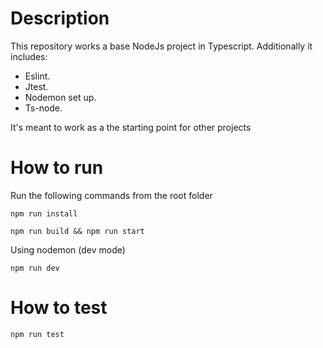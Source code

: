 # Description
This repository works a base NodeJs project in Typescript. Additionally it includes:
- Eslint.
- Jtest.
- Nodemon set up.
- Ts-node.

It's meant to work as a the starting point for other projects

# How to run

Run the following commands from the root folder
```
npm run install
```

```
npm run build && npm run start
```

Using nodemon (dev mode)
```
npm run dev
```

# How to test
```
npm run test
```